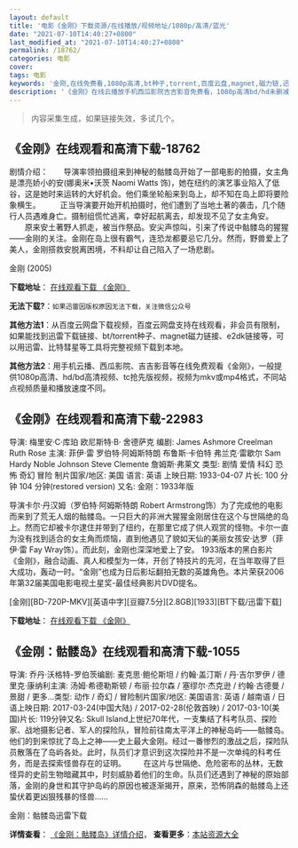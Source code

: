 ```yaml
---
layout: default
title: '电影《金刚》下载资源/在线播放/视频地址/1080p/高清/蓝光'
date: "2021-07-10T14:40:27+0800"
last_modified_at: "2021-07-10T14:40:27+0800"
permalink: /18762/
categories: 电影
cover:
tags: 电影
keywords: '金刚,在线免费看,1080p高清,bt种子,torrent,百度云盘,magnet,磁力链,迅雷下载资源'
description: '《金刚》在线云播放手机西瓜影院吉吉影音免费看，1080p高清bd/hd未删减完整版和tc抢先枪版，mkv/mp4格式，附带bt/torrent种子、magnet/磁力链、百度云盘、网盘资源迅雷下载链接'
---
```


>内容采集生成，如果链接失效，多试几个。


## 《金刚》在线观看和高清下载-18762

剧情介绍：　　导演率领拍摄组来到神秘的骷髅岛开始了一部电影的拍摄，女主角是漂亮娇小的安(娜奥米•沃茨 Naomi Watts 饰)，她在纽约的演艺事业陷入了低谷，这是她时来运转的大好机会。他们乘坐轮船来到岛上，却不知在岛上即将要险象横生。   　　正当导演要开始开机拍摄时，他们遭到了当地土著的袭击，几个随行人员遇难身亡。摄制组慌忙逃离，幸好起航离去，却发现不见了女主角安。  　　原来安土著野人抓走，被当作祭品。安尖声惊叫，引来了传说中骷髅岛的猩猩——金刚的关注。金刚在岛上很有霸气，连恐龙都要忌它几分。然而，野兽爱上了美人，金刚搭救安脱离困境，不料却让自己陷入了一场悲剧。


金刚 (2005)

**下载地址**： [在线观看下载 《金刚》](https://www.btbtdy.me/btdy/dy2757.html) 


**无法下载?**：`如果迅雷因版权原因无法下载，关注微信公众号 `

**其他方法1**：从百度云网盘下载视频，百度云网盘支持在线观看，非会员有限制，如果能找到迅雷下载链接、bt/torrent种子、magnet磁力链接、e2dk链接等，可以用迅雷、比特彗星等工具将完整视频下载到本地。

**其他方法2**：用手机云播、西瓜影院、吉吉影音等在线免费观看《金刚》，一般提供1080p高清、hd/bd高清视频、tc抢先版视频，视频为mkv或mp4格式，不同站点视频质量和播放速度不同。


## 《金刚》在线观看和高清下载-22983

导演: 梅里安·C·库珀 欧尼斯特·B· 舍德萨克 编剧: James Ashmore Creelman Ruth Rose 主演: 菲伊·雷 罗伯特·阿姆斯特朗 布鲁斯·卡伯特 弗兰克·雷歇尔 Sam Hardy Noble Johnson Steve Clemente 詹姆斯·弗莱文 类型: 剧情 爱情 科幻 恐怖 奇幻 冒险 制片国家/地区: 美国 语言: 英语 上映日期: 1933-04-07 片长: 100 分钟 104 分钟(restored version) 又名: 金刚：1933年版

导演卡尔·丹汉姆（罗伯特·阿姆斯特朗 Robert Armstrong饰）为了完成他的电影而来到了荒无人烟的骷髅岛。一只巨大的非洲大猩猩金刚居住在这个与世隔绝的岛上。然而它却被卡尔逮住并带到了纽约，在那里它成了供人观赏的怪物。卡尔一直为没有找到适合的女主角而烦恼，直到他遇见了貌如天仙的美丽女孩安·达罗（菲伊·雷 Fay Wray饰）。而此刻，金刚也深深地爱上了安。 1933版本的黑白影片《金刚》，融合动画、真人和模型为一体，开创了特技片的先河，在当年取得了巨大成功，轰动一时。“金刚”也成为日后影坛翻拍无数的英雄角色。本片荣获2006年第32届美国电影电视土星奖-最佳经典影片DVD提名。


[金刚][BD-720P-MKV][英语中字][豆瓣7.5分][2.8GB][1933][BT下载/迅雷下载]

**下载地址**： [在线观看下载 《金刚》](https://www.btdx8.com/torrent/king_kong_1933.html) 


## 《金刚：骷髅岛》在线观看和高清下载-1055

导演: 乔丹·沃格特-罗伯茨编剧: 麦克思·鲍伦斯坦 / 约翰·盖汀斯 / 丹·吉尔罗伊 / 德里克·康纳利主演: 汤姆·希德勒斯顿 / 布丽·拉尔森 / 塞缪尔·杰克逊 / 约翰·古德曼 / 景甜 / 更多...类型: 动作 / 奇幻 / 冒险制片国家/地区: 美国语言: 英语 / 越南语 / 日语上映日期: 2017-03-24(中国大陆) / 2017-02-28(伦敦首映) / 2017-03-10(美国)片长: 119分钟又名: Skull Island上世纪70年代，一支集结了科考队员、探险家、战地摄影记者、军人的探险队，冒险前往南太平洋上的神秘岛屿——骷髅岛。他们的到来惊扰了岛上之神——史上最大金刚。经过一番惨烈的激战之后，探险队员散落在了岛屿各处。此时，队员们才意识到这次探险并不是一次单纯的科考任务，而是去探索怪兽存在的证明。 　　在这片与世隔绝、危险密布的丛林，无数怪异的史前生物暗藏其中，时刻威胁着他们的生命。队员们还遇到了神秘的原始部落，金刚的身世和其守护岛屿的原因也被逐渐揭开，原来，恐怖阴森的骷髅岛上还蛰伏着更凶狠残暴的怪兽……


金刚：骷髅岛迅雷下载

**详情查看**： [《金刚：骷髅岛》详情介绍](/movie/1055/)， **查看更多**：[本站资源大全](/movie/t/all/)


